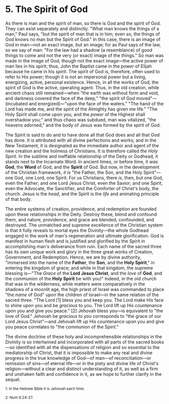 # 5. The Spirit of God

As there is man and the spirit of man, so there is God and the spirit of God. They can exist separately and distinctly. "What man knows the things of a man," Paul says, "but the spirit of man that is in him; even so, the things of God knows no man but the Spirit of God." In this case, there is an image of God in man—not an exact image, but an image; for as Paul says of the law, so we say of man: "For the law had a shadow (a resemblance) of good things to come and not the very (or exact) image of the things." So man was made in the image of God, though not the exact image—the active power of man lies in his spirit; thus, John the Baptist came in the *power* of Elijah because he came in his *spirit*. The spirit of God is, therefore, often used to refer to His power; though it is not an impersonal power but a living, energizing, active, personal existence. Hence, in all the works of God, the spirit of God is the active, operating agent. Thus, in the old creation, while ancient chaos still remained—when "the earth was without form and void, and darkness covered the face of the deep," "the spirit of God moved"—(incubated and energized)—"upon the face of the waters." "The hand of the Lord has made me, and the spirit of the Almighty has given me life." "The Holy Spirit shall come upon you, and the *power* of the Highest shall overshadow you;" and thus chaos was subdued, man was vitalized, "the heavens adorned," and the body of Jesus was formed by the spirit of God.

The Spirit is said to do and to have done all that God does and all that God has done. It is attributed with all divine perfections and works; and in the New Testament, it is designated as the immediate author and agent of the new creation and the holiness of Christians. It is therefore called *the Holy Spirit*. In the sublime and ineffable relationship of the Deity or Godhead, it stands next to the Incarnate Word. In ancient times, or before time, it *was* **God**, the **Word** of God, and the **Spirit** of God. But now, in the development of the Christian framework, *it is* "the Father, the Son, and the Holy Spirit"—one God, one Lord, one Spirit. For us Christians, there *is*, then, but one God, even the Father; and one Lord Jesus Christ, even the Savior; and one Spirit, even the Advocate, the Sanctifier, and the Comforter of Christ's body, the church. Jesus is the *head*, and the Spirit is the *life* and animating principle of that body.

The entire systems of creation, providence, and redemption are founded upon these relationships in the Deity. Destroy these, blend and confound them, and nature, providence, and grace are blended, confounded, and destroyed. The unmatched and supreme excellence of the Christian system is that it fully reveals to mortal eyes the Divinity—the whole Godhead engaged in the work of man's regeneration and ultimate glorification. God is manifest in human flesh and is justified and glorified by the Spirit in accomplishing man's deliverance from ruin. Each name of the sacred three has its own unique work and glory in the three great works of Creation, Government, and Redemption. Hence, we are by divine authority, "immersed into the name of the **Father**, the **Son**, and the **Holy Spirit**," in entering the kingdom of grace; and while in that kingdom, the supreme blessing is—"The *Grace* of the **Lord Jesus Christ**, and the *love* of **God**, and the *communion* of the **Holy Spirit** be with you!" Indeed, in the old church that was in the wilderness, while matters were comparatively in the shadows of a moonlit age, the high priest of Israel was commanded to place "the *name* of God" upon the children of Israel—in the same relation of the sacred three. "The Lord [1] bless you and keep you. The Lord make His face to shine upon you and be *gracious* to you. The Lord lift up His countenance upon you and give you peace." [2] Jehovah bless you—is equivalent to "the love of God." Jehovah be *gracious* to you corresponds to "the grace of our Lord Jesus Christ"—and Jehovah lift up His countenance upon you and give you peace correlates to "the communion of the Spirit."

The divine doctrine of these holy and incomprehensible relationships in the Divinity is so intertwined and incorporated with all parts of the sacred books—so identified with all the dispensations of religion and so essential to the mediatorship of Christ, that it is impossible to make any real and divine progress in the true knowledge of God—of man—of reconciliation—or remission of sins—of eternal life—or in the piety and divine life of Christ's religion—without a clear and distinct understanding of it, as well as a firm and unshaken faith and confidence in it, as we hope to further clarify in the sequel.


<sub>1: In the Hebrew Bible it is Jehovah each time.</sub>

<sub>2: Num 6:24-27.</sub>